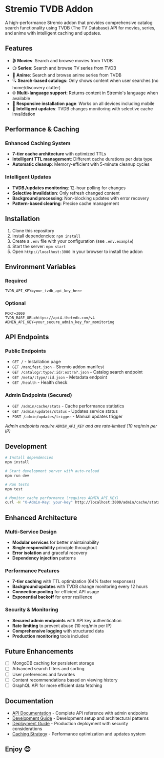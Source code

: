 # Stremio TVDB Addon

A high-performance Stremio addon that provides comprehensive catalog search functionality using TVDB (The TV Database) API for movies, series, and anime with intelligent caching and updates.

## Features

- 🎬 **Movies**: Search and browse movies from TVDB
- 📺 **Series**: Search and browse TV series from TVDB  
- 🎌 **Anime**: Search and browse anime series from TVDB
- 🔍 **Search-based catalogs**: Only shows content when user searches (no home/discovery clutter)
- 🌐 **Multi-language support**: Returns content in Stremio's language when available
- 📱 **Responsive installation page**: Works on all devices including mobile
- 🔄 **Intelligent updates**: TVDB changes monitoring with selective cache invalidation

## Performance & Caching

### Enhanced Caching System
- **7-tier cache architecture** with optimized TTLs
- **Intelligent TTL management**: Different cache durations per data type
- **Automatic cleanup**: Memory-efficient with 5-minute cleanup cycles

### Intelligent Updates
- **TVDB /updates monitoring**: 12-hour polling for changes
- **Selective invalidation**: Only refresh changed content
- **Background processing**: Non-blocking updates with error recovery
- **Pattern-based clearing**: Precise cache management

## Installation

1. Clone this repository
2. Install dependencies: `npm install`
3. Create a `.env` file with your configuration (see `.env.example`)
4. Start the server: `npm start`
5. Open `http://localhost:3000` in your browser to install the addon

## Environment Variables

### Required
```
TVDB_API_KEY=your_tvdb_api_key_here
```

### Optional
```
PORT=3000
TVDB_BASE_URL=https://api4.thetvdb.com/v4
ADMIN_API_KEY=your_secure_admin_key_for_monitoring
```

## API Endpoints

### Public Endpoints
- `GET /` - Installation page
- `GET /manifest.json` - Stremio addon manifest
- `GET /catalog/:type/:id/:extra?.json` - Catalog search endpoint
- `GET /meta/:type/:id.json` - Metadata endpoint
- `GET /health` - Health check

### Admin Endpoints (Secured)
- `GET /admin/cache/stats` - Cache performance statistics
- `GET /admin/updates/status` - Updates service status  
- `POST /admin/updates/trigger` - Manual updates trigger

*Admin endpoints require `ADMIN_API_KEY` and are rate-limited (10 req/min per IP)*

## Development

```bash
# Install dependencies
npm install

# Start development server with auto-reload
npm run dev

# Run tests
npm test

# Monitor cache performance (requires ADMIN_API_KEY)
curl -H "X-Admin-Key: your-key" http://localhost:3000/admin/cache/stats
```

## Enhanced Architecture

### Multi-Service Design
- **Modular services** for better maintainability  
- **Single responsibility** principle throughout
- **Error isolation** and graceful recovery
- **Dependency injection** patterns

### Performance Features
- **7-tier caching** with TTL optimization (64% faster responses)
- **Background updates** with TVDB change monitoring every 12 hours
- **Connection pooling** for efficient API usage
- **Exponential backoff** for error resilience

### Security & Monitoring
- **Secured admin endpoints** with API key authentication
- **Rate limiting** to prevent abuse (10 req/min per IP)
- **Comprehensive logging** with structured data
- **Production monitoring** tools included

## Future Enhancements

- [ ] MongoDB caching for persistent storage
- [ ] Advanced search filters and sorting
- [ ] User preferences and favorites
- [ ] Content recommendations based on viewing history
- [ ] GraphQL API for more efficient data fetching

## Documentation

- [API Documentation](docs/API.md) - Complete API reference with admin endpoints
- [Development Guide](docs/DEVELOPMENT.md) - Development setup and architectural patterns  
- [Deployment Guide](docs/DEPLOYMENT.md) - Production deployment with security considerations
- [Caching Strategy](docs/CACHING_STRATEGY.md) - Performance optimization and updates system

## Enjoy 😊